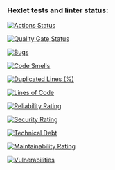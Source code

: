 ### Hexlet tests and linter status:
[![Actions Status](https://github.com/Scopp1337/python-project-49/actions/workflows/hexlet-check.yml/badge.svg)](https://github.com/Scopp1337/python-project-49/actions)

[![Quality Gate Status](https://sonarcloud.io/api/project_badges/measure?project=Scopp1337_python-project-49&metric=alert_status)](https://sonarcloud.io/summary/new_code?id=Scopp1337_python-project-49)

[![Bugs](https://sonarcloud.io/api/project_badges/measure?project=Scopp1337_python-project-49&metric=bugs)](https://sonarcloud.io/summary/new_code?id=Scopp1337_python-project-49)

[![Code Smells](https://sonarcloud.io/api/project_badges/measure?project=Scopp1337_python-project-49&metric=code_smells)](https://sonarcloud.io/summary/new_code?id=Scopp1337_python-project-49)

[![Duplicated Lines (%)](https://sonarcloud.io/api/project_badges/measure?project=Scopp1337_python-project-49&metric=duplicated_lines_density)](https://sonarcloud.io/summary/new_code?id=Scopp1337_python-project-49)

[![Lines of Code](https://sonarcloud.io/api/project_badges/measure?project=Scopp1337_python-project-49&metric=ncloc)](https://sonarcloud.io/summary/new_code?id=Scopp1337_python-project-49)

[![Reliability Rating](https://sonarcloud.io/api/project_badges/measure?project=Scopp1337_python-project-49&metric=reliability_rating)](https://sonarcloud.io/summary/new_code?id=Scopp1337_python-project-49)

[![Security Rating](https://sonarcloud.io/api/project_badges/measure?project=Scopp1337_python-project-49&metric=security_rating)](https://sonarcloud.io/summary/new_code?id=Scopp1337_python-project-49)

[![Technical Debt](https://sonarcloud.io/api/project_badges/measure?project=Scopp1337_python-project-49&metric=sqale_index)](https://sonarcloud.io/summary/new_code?id=Scopp1337_python-project-49)

[![Maintainability Rating](https://sonarcloud.io/api/project_badges/measure?project=Scopp1337_python-project-49&metric=sqale_rating)](https://sonarcloud.io/summary/new_code?id=Scopp1337_python-project-49)

[![Vulnerabilities](https://sonarcloud.io/api/project_badges/measure?project=Scopp1337_python-project-49&metric=vulnerabilities)](https://sonarcloud.io/summary/new_code?id=Scopp1337_python-project-49)

